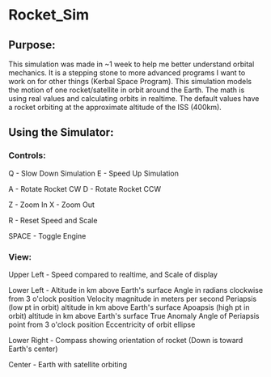 # Rocket_Sim

## Purpose:

This simulation was made in ~1 week to help me better understand orbital mechanics. It is a stepping stone to more advanced programs I want to work on for other things (Kerbal Space Program).
This simulation models the motion of one rocket/satellite in orbit around the Earth. The math is using real values and calculating orbits in realtime. The default values have a rocket orbiting at the approximate altitude of the ISS (400km).

## Using the Simulator:

### Controls:

Q - Slow Down Simulation
E - Speed Up Simulation

A - Rotate Rocket CW
D - Rotate Rocket CCW

Z - Zoom In
X - Zoom Out

R - Reset Speed and Scale

SPACE - Toggle Engine

### View:

Upper Left - Speed compared to realtime, and Scale of display

Lower Left - 
	Altitude in km above Earth's surface
    Angle in radians clockwise from 3 o'clock position
    Velocity magnitude in meters per second
    Periapsis (low pt in orbit) altitude in km above Earth's surface
    Apoapsis (high pt in orbit) altitude in km above Earth's surface
    True Anomaly Angle of Periapsis point from 3 o'clock position
    Eccentricity of orbit ellipse

Lower Right - 
	Compass showing orientation of rocket
    (Down is toward Earth's center)

Center -
    Earth with satellite orbiting
